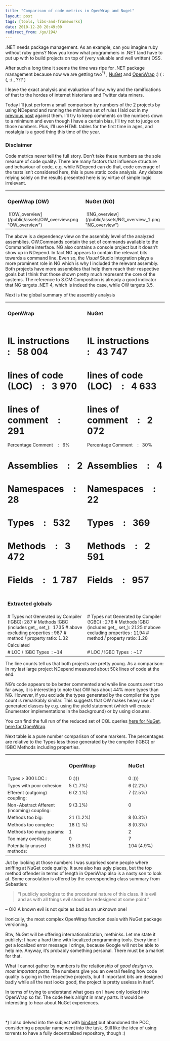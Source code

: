 ```yaml
---
title: "Comparison of code metrics in OpenWrap and Nuget"
layout: post
tags: [tools, libs-and-frameworks]
date: 2010-12-20 20:49:00
redirect_from: /go/194/
---
```


.NET needs package management. As an example, can you imagine ruby without ruby gems? Now you know what programmers in .NET land have to put up with to build projects on top of (very valuable and well written) OSS.

After such a long time it seems the time was ripe for .NET package management because now we are getting two<sup>*)</sup> , [NuGet](http://nuget.codeplex.com/) and [OpenWrap](https://github.com/openrasta/openwrap/wiki) :) ( :(, :/ , ??? )

I leave the exact analysis and evaluation of how, why and the ramifications of that to the hordes of internet historians and Twitter data miners.

Today I’ll just perform a small comparison by numbers of the 2 projects by using NDepend and running the minimum set of rules I laid out in my [previous post](/go/193) against them. I’ll try to keep comments on the numbers down to a minimum and even though I have a certain bias, I’ll try not to judge on those numbers. Plus, I’ll use HTML tables for the first time in ages, and nostalgia is a good thing this time of the year.
 <div class="alert"> 

### Disclaimer

Code metrics never tell the full story. Don’t take these numbers as the sole measure of code quality. There are many factors that influence structure and behaviour of code, e.g. while NDepend can do that, code coverage of the tests isn’t considered here, this is pure static code analysis. Any debate relying solely on the results presented here is by virtue of simple logic irrelevant. 
</div> <table border="0" cellspacing="0" cellpadding="2" width="100%"> <tbody> <tr> <td valign="top"> 

### OpenWrap (OW)
</td> <td valign="top"> 

### NuGet (NG)
</td></tr> <tr> <td valign="top">&nbsp;![OW_overview](/public/assets/OW_overview.png "OW_overview") </td> <td valign="top">&nbsp;![NG_overview](/public/assets/NG_overview_1.png "NG_overview") </td></tr></tbody></table> 

The above is a dependency view on the assembly level of the analyzed assemblies. OW.Commands contain the set of commands available to the Commandline interface. NG also contains a console project but it doesn’t show up in NDepend. In fact NG appears to contain the relevant bits towards a command line. Even so, the _Visual_ Studio integration plays a more prominent role in NG which is why I included the relevant assembly. Both projects have more assemblies that help them reach their respective goals but I think that those shown pretty much represent the core of the systems. The reference to S.CM.Composition is already a good indicator that NG targets .NET 4, which is indeed the case, while OW targets 3.5. 

Next is the global summary of the assembly analysis
 <table border="0" cellspacing="0" cellpadding="2" width="100%"> <tbody> <tr> <td valign="top"> 

### OpenWrap
</td> <td valign="top"> 

### NuGet
</td></tr> <tr> <td valign="top"> 

# IL instructions&nbsp;&nbsp;&nbsp; :&nbsp;&nbsp; 58 004
# lines of code (LOC)&nbsp;&nbsp;&nbsp; :&nbsp;&nbsp; 3 970
# lines of comment&nbsp;&nbsp;&nbsp; :&nbsp;&nbsp; 291
Percentage Comment&nbsp;&nbsp;&nbsp; :&nbsp;&nbsp; 6%
# Assemblies&nbsp;&nbsp;&nbsp; :&nbsp;&nbsp; 2
# Namespaces&nbsp;&nbsp;&nbsp; :&nbsp;&nbsp; 28
# Types&nbsp;&nbsp;&nbsp; :&nbsp;&nbsp; 532
# Methods&nbsp;&nbsp;&nbsp; :&nbsp;&nbsp; 3 472
# Fields&nbsp;&nbsp;&nbsp; :&nbsp;&nbsp; 1 787
</td> <td valign="top"> 

# IL instructions&nbsp;&nbsp;&nbsp; :&nbsp;&nbsp; 43 747
# lines of code (LOC)&nbsp;&nbsp;&nbsp; :&nbsp;&nbsp; 4 633
# lines of comment&nbsp;&nbsp;&nbsp; :&nbsp;&nbsp; 2 072
Percentage Comment&nbsp;&nbsp;&nbsp; :&nbsp;&nbsp; 30%
# Assemblies&nbsp;&nbsp;&nbsp; :&nbsp;&nbsp; 4
# Namespaces&nbsp;&nbsp;&nbsp; :&nbsp;&nbsp; 22
# Types&nbsp;&nbsp;&nbsp; :&nbsp;&nbsp; 369
# Methods&nbsp;&nbsp;&nbsp; :&nbsp;&nbsp; 2 591
# Fields&nbsp;&nbsp;&nbsp; :&nbsp;&nbsp; 957
</td></tr> <tr> <td valign="top"> 

### Extracted globals
</td> <td valign="top">&nbsp;</td></tr> <tr> <td valign="top"># Types not Generated by Compiler (!GBC): 287
# Methods !GBC (includes get_, set_):&nbsp; 1735
# above excluding properties : 987
# method / property ratio: 1.32</td> <td valign="top"># Types not Generated by Compiler (!GBC) : 276
# Methods !GBC (includes get_, set_): 2125
# above excluding properties : 1194
# method / property ratio: 1.28</td></tr> <tr> <td valign="top">Calculated</td> <td valign="top">&nbsp;</td></tr> <tr> <td valign="top"># LOC / !GBC Types&nbsp; : ~14</td> <td valign="top"># LOC / !GBC Types&nbsp; : ~17</td></tr></tbody></table> 

The line counts tell us that both projects are pretty young. As a comparison: In my last large project NDepend measured about 50k lines of code at the end. 

NG’s code appears to be better commented and while line counts aren’t too far away, it is interesting to note that OW has about 44% more types than NG. However, if you exclude the types generated by the compiler the type count is remarkably similar. This suggests that OW makes heavy use of generated classes by e.g. using the yield statement (which will create Enumerator implementations in the background) or by using closures. 

You can find the full run of the reduced set of CQL queries [here for NuGet](/public/assets/nuget.htm), [here for OpenWrap](/public/assets/openwrap.htm).

Next table is a pure number comparison of some markers. The percentages are relative to the Types less those generated by the compiler (!GBC) or !GBC Methods including properties.
 <table border="0" cellspacing="0" cellpadding="2" width="718"> <tbody> <tr> <td valign="top" width="288">&nbsp;</td> <td valign="top" width="263"> 

### OpenWrap
</td> <td valign="top" width="165"> 

### NuGet
</td></tr> <tr> <td valign="top" width="288">Types &gt; 300 LOC :</td> <td valign="top" width="263">0 :)))</td> <td width="165">0 :)))</td> <tr> <td valign="top" width="288">Types with poor cohesion: </td> <td valign="top" width="263">5 (1.7%)</td> <td valign="top" width="165">6 (2.2%)</td></tr> <tr> <td valign="top" width="288">Efferent (outgoing) coupling:</td> <td valign="top" width="263">6 (2.1%)</td> <td valign="top" width="165">7 (2.5%)</td></tr> <tr> <td valign="top" width="288">Non-Abstract Afferent (incoming) coupling: </td> <td valign="top" width="263">9 (3.1%)</td> <td valign="top" width="165">0</td></tr> <tr> <td valign="top" width="288">Methods too big:</td> <td valign="top" width="263">21 (1.2%)</td> <td valign="top" width="165">8 (0.3%)</td></tr> <tr> <td valign="top" width="288">Methods too complex: </td> <td valign="top" width="263">18 (1 %)</td> <td valign="top" width="165">8 (0.3%)</td></tr> <tr> <td valign="top" width="288">Methods too many params: </td> <td valign="top" width="263">1</td> <td valign="top" width="165">2</td></tr> <tr> <td valign="top" width="288">Too many overloads: </td> <td valign="top" width="263">0</td> <td valign="top" width="165">7</td></tr> <tr> <td valign="top" width="288">Potentially unused methods: </td> <td valign="top" width="263">15 (0.9%)</td> <td valign="top" width="165">104 (4.9%)</td></tr></tbody></table> 

Jut by looking at those numbers I was surprised some people where sniffing at NuGet code quality. It sure also has ugly places, but the top method offender in terms of length in OpenWrap also is a nasty son to look at. Some consolation is offered by the corresponding class summary from Sebastien: 
 > “I publicly apologize to the procedural nature of this class. It is evil and as with all things evil should be redesigned at some point.” 

– OK! A known evil is not quite as bad as an unknown one!

Ironically, the most complex OpenWrap function deals with NuGet package versioning.

Btw, NuGet will be offering internationalization, methinks. Let me state it publicly: I have a hard time with localized programming tools. Every time I get a localized error message I cringe, because Google will not be able to help me. Anyway, it’s probably something personal. There must be a market for that.

What I cannot gather by numbers is the relationship of _good design vs. most important parts_. The numbers give you an overall feeling how code quality is going in the respective projects, but if important bits are designed badly while all the rest looks good, the project is pretty useless in itself.

In terms of trying to understand what goes on I have only looked into OpenWrap so far. The code feels alright in many parts. It would be interesting to hear about NuGet experiences.

&nbsp;

*) I also delved into the subject with [bin4net](/go/157) but abandoned the POC, considering a popular name went into the task. Still like the idea of using torrents to have a fully decentralized repository, though :)